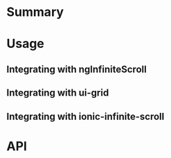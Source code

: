
# Summary

# Usage

## Integrating with ngInfiniteScroll

## Integrating with ui-grid

## Integrating with ionic-infinite-scroll

# API

